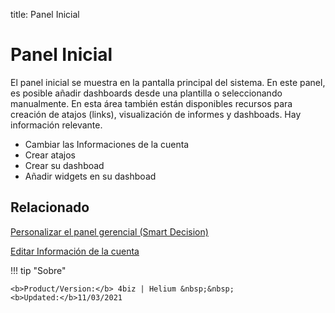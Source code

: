 title: Panel Inicial
# Panel Inicial

El panel inicial se muestra en la pantalla principal del sistema. En este panel, es posible añadir dashboards desde una plantilla o seleccionando manualmente. En esta área también están disponibles recursos para creación de atajos (links), visualización de informes y dashboads. Hay información relevante.

* Cambiar las Informaciones de la cuenta
* Crear atajos
* Crear su dashboad
* Añadir widgets en su dashboad


Relacionado
-------

[Personalizar el panel gerencial (Smart Decision)][1]

[Editar Información de la cuenta][2]

!!! tip "Sobre"

    <b>Product/Version:</b> 4biz | Helium &nbsp;&nbsp;
    <b>Updated:</b>11/03/2021


[1]:/es-es/4biz-helium/additional-features/reports/create/dashboard-customize-management-panel-smart-decision.html
[2]:/es-es/4biz-helium/initial-settings/access-settings/user/user-data.html

